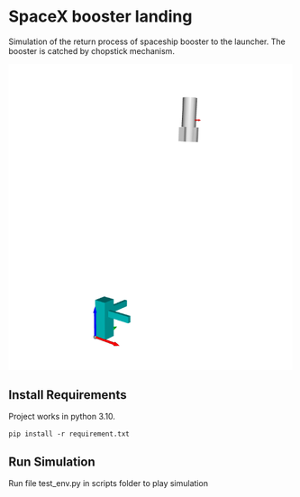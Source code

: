 # SpaceX booster landing

Simulation of the return process of spaceship booster to the launcher. The booster is catched by chopstick mechanism.

![Image Description](/images/simulation_env.png)

## Install Requirements
Project works in python 3.10.
 
```
pip install -r requirement.txt
```

## Run Simulation
Run file test_env.py in scripts folder to play simulation 

